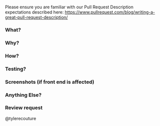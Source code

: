 Please ensure you are familiar with our Pull Request Description expectations described here: https://www.pullrequest.com/blog/writing-a-great-pull-request-description/
### What?
### Why?
### How?
### Testing?
### Screenshots (if front end is affected)
### Anything Else?
### Review request
@tylerecouture
